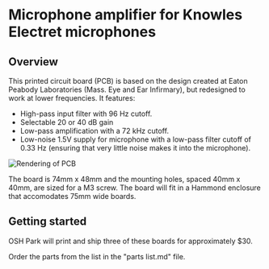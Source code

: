 # Microphone amplifier for Knowles Electret microphones

## Overview
This printed circuit board (PCB) is based on the design created at Eaton
Peabody Laboratories (Mass. Eye and Ear Infirmary), but redesigned to work at
lower frequencies. It features:

* High-pass input filter with 96 Hz cutoff.
* Selectable 20 or 40 dB gain
* Low-pass amplification with a 72 kHz cutoff.
* Low-noise 1.5V supply for microphone with a low-pass filter cutoff of 0.33 Hz
  (ensuring that very little noise makes it into the microphone).

![Rendering of PCB]('images/mic%20amp.png')

The board is 74mm x 48mm and the mounting holes, spaced 40mm x 40mm, are sized
for a M3 screw. The board will fit in a Hammond enclosure that accomodates 75mm
wide boards.

## Getting started
OSH Park will print and ship three of these boards for approximately $30. 

Order the parts from the list in the "parts list.md" file.
